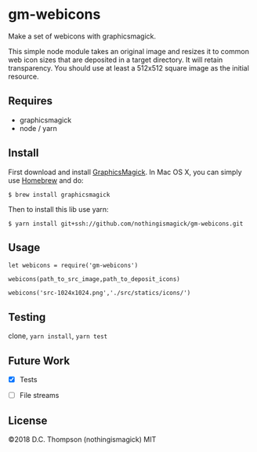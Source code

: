 # gm-webicons
Make a set of webicons with graphicsmagick.

This simple node module takes an original image and resizes it to common web icon sizes that are deposited in a target directory. It will retain transparency. You should use at least a 512x512 square image as the initial resource.

## Requires
- graphicsmagick
- node / yarn

## Install
First download and install [GraphicsMagick](http://www.graphicsmagick.org/). In Mac OS X, you can simply use [Homebrew](http://mxcl.github.io/homebrew/) and do:

```
$ brew install graphicsmagick
```

Then to install this lib use yarn:

```
$ yarn install git+ssh://github.com/nothingismagick/gm-webicons.git
```
## Usage
```
let webicons = require('gm-webicons')

webicons(path_to_src_image,path_to_deposit_icons)

webicons('src-1024x1024.png','./src/statics/icons/')
```

## Testing
clone, `yarn install`, `yarn test`

## Future Work
- [X] Tests
- [ ] File streams


## License
©2018 D.C. Thompson (nothingismagick)
MIT